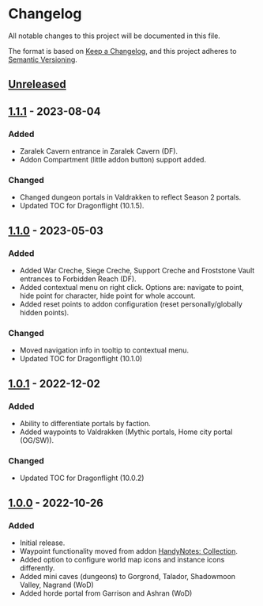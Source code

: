 # Changelog

All notable changes to this project will be documented in this file.

The format is based on [Keep a Changelog](https://keepachangelog.com/en/1.0.0/),
and this project adheres to [Semantic Versioning](https://semver.org/spec/v2.0.0.html).

## [Unreleased]

## [1.1.1] - 2023-08-04

### Added

- Zaralek Cavern entrance in Zaralek Cavern (DF).
- Addon Compartment (little addon button) support added.

### Changed

- Changed dungeon portals in Valdrakken to reflect Season 2 portals.
- Updated TOC for Dragonflight (10.1.5).

## [1.1.0] - 2023-05-03

### Added

- Added War Creche, Siege Creche, Support Creche and Froststone Vault entrances to Forbidden Reach (DF).
- Added contextual menu on right click. Options are: navigate to point, hide point for character, hide point for whole account.
- Added reset points to addon configuration (reset personally/globally hidden points).

### Changed

- Moved navigation info in tooltip to contextual menu.
- Updated TOC for Dragonflight (10.1.0)

## [1.0.1] - 2022-12-02

### Added

- Ability to differentiate portals by faction.
- Added waypoints to Valdrakken (Mythic portals, Home city portal (OG/SW)).

### Changed

- Updated TOC for Dragonflight (10.0.2)

## [1.0.0] - 2022-10-26

### Added

- Initial release.
- Waypoint functionality moved from addon [HandyNotes: Collection](https://www.curseforge.com/wow/addons/handynotes-collection/settings/description).
- Added option to configure world map icons and instance icons differently.
- Added mini caves (dungeons) to Gorgrond, Talador, Shadowmoon Valley, Nagrand (WoD)
- Added horde portal from Garrison and Ashran (WoD)

[Unreleased]: https://gitlab.com/mulambo/nooks-and-crannies/-/compare/v1.1.1...master
[1.1.1]: https://gitlab.com/mulambo/nooks-and-crannies/-/releases/v1.1.1
[1.1.0]: https://gitlab.com/mulambo/nooks-and-crannies/-/releases/v1.1.0
[1.0.1]: https://gitlab.com/mulambo/nooks-and-crannies/-/releases/v1.0.1
[1.0.0]: https://gitlab.com/mulambo/nooks-and-crannies/-/releases/v1.0.0
